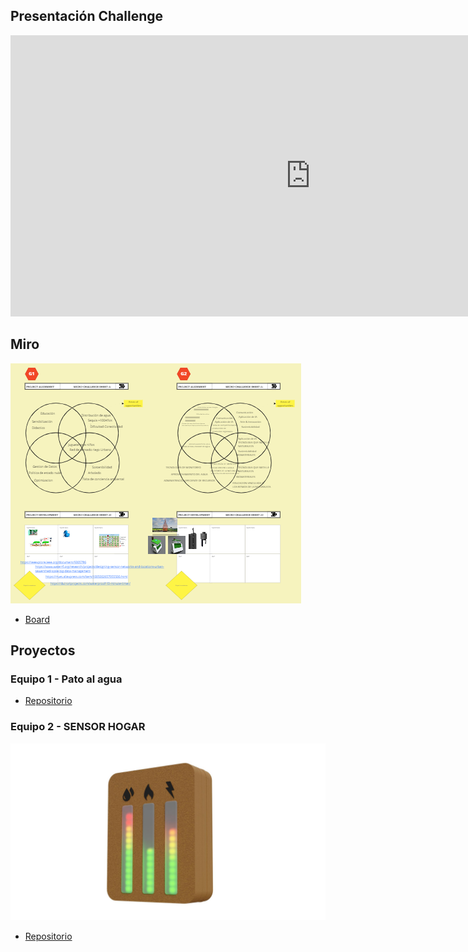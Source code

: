 ## Presentación Challenge

<iframe src="https://docs.google.com/presentation/d/e/2PACX-1vRG1FnVz8EPJQHaJE5WEwbyEMovTpFFPnllDVxPh6BVM1bl9IqxdkGUNLFF-5oAXpLjvVVrGZRy40cJ/embed?start=false&loop=false&delayms=3000" frameborder="0" width="960" height="450" allowfullscreen="true" mozallowfullscreen="true" webkitallowfullscreen="true"></iframe>

## Miro

![](assets/recursos-e41532cf.png)

- [Board](https://miro.com/app/board/uXjVPSmyYSg=/)

## Proyectos

### Equipo 1 - Pato al agua

- [Repositorio](https://github.com/Ldelavega1980/mirepositorio/tree/main/Challenge)

### Equipo 2 - SENSOR HOGAR

![](assets/recursos-fa21e5a3.png)

- [Repositorio](https://github.com/cecifalivene/documentacionFB)
